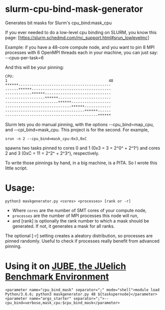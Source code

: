 # slurm-cpu-bind-mask-generator
Generates bit masks for Slurm's cpu_bind:mask_cpu 

If you ever needed to do a low-level cpu binding on SLURM, you know this page: [https://slurm.schedmd.com/mc_support.html#srun_lowlevelmc]

Example: if you have a 48-core compute node, and you want to pin 8 MPI processes with 6 OpenMPI threads each in your machine, you can just say: --cpus-per-task=6

And this will be your pinning:

```
CPU:
1                                              48
******------------------------------------------
------******------------------------------------
------------******------------------------------
------------------******------------------------
------------------------******------------------
------------------------------******------------
------------------------------------******------
------------------------------------------******
```

Slurm lets you do manual pinning, with the options --cpu_bind=map_cpu, and --cpi_bind=mask_cpu. This project is for the second. For example, 

```
srun -n 2 --cpu_bind=mask_cpu:0x3,0xC
```

spawns two tasks pinned to cores 0 and 1 (0x3 = 3 = 2^0^ + 2^1^) and cores 2 and 3 (0xC = 11 = 2^2^ + 2^3^), respectively.

To write those pinnings by hand, in a big machine, is a PITA. So I wrote this little script. 

# Usage:

```
python3 maskgenerator.py <cores> <processes> [rank or -r]
```

- Where ```cores``` are the number of SMT cores of your compute node, 
- ```processes``` are the number of MPI processes this node will run, 
- and [rank] is optionally the rank number to which a mask should be generated. If not, it generates a mask for all ranks. 

The optional [-r] setting creates a aleatory distribution, so processes are pinned randomly. Useful to check if processes really benefit from advanced pinning. 

# Using it on [JUBE, the JUelich Benchmark Environment](http://www.fz-juelich.de/ias/jsc/EN/Expertise/Support/Software/JUBE/JUBE2/jube-download_node.html)
```
<parameter name="cpu_bind_mask" separator=";" mode="shell">module load Python/3.6.6; python3 maskgenerator.py 48 ${taskspernode}</parameter>
<parameter name="args_starter" separator=";">--cpu_bind=verbose,mask_cpu:$cpu_bind_mask</parameter>
```
